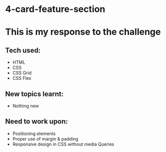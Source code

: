 # 4-card-feature-section

# This is my response to the challenge

## Tech used:
  - HTML
  - CSS
  - CSS Grid
  - CSS Flex


## New topics learnt:
  - Nothing new

## Need to work upon:
  - Positioning elements
  - Proper use of margin & padding
  - Responsive design in CSS without media Queries
